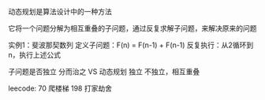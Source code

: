 动态规划是算法设计中的一种方法

它将一个问题分解为相互重叠的子问题，通过反复求解子问题，来解决原来的问题

实例1：斐波那契数列
定义子问题：F(n) = F(n-1) + F(n-1)
反复执行：从2循环到n，执行上述公式

子问题是否独立
分而治之 VS 动态规划
  独立      不独立，相互重叠


leecode:
70 爬楼梯
198 打家劫舍